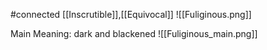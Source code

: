#connected  [[Inscrutible]],[[Equivocal]]
![[Fuliginous.png]]

Main Meaning: dark and blackened
![[Fuliginous_main.png]]